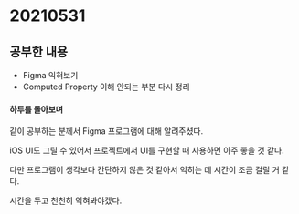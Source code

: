 # 20210531

## 공부한 내용
* Figma 익혀보기
* Computed Property 이해 안되는 부분 다시 정리


#### 하루를 돌아보며
같이 공부하는 분께서 Figma 프로그램에 대해 알려주셨다.

iOS UI도 그릴 수 있어서 프로젝트에서 UI를 구현할 때 사용하면 아주 좋을 것 같다.

다만 프로그램이 생각보다 간단하지 않은 것 같아서 익히는 데 시간이 조금 걸릴 거 같다.

시간을 두고 천천히 익혀봐야겠다.
